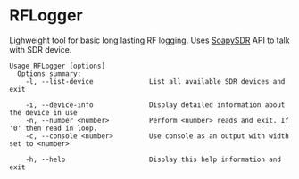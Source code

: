 # RFLogger

Lighweight tool for basic long lasting RF logging. Uses [SoapySDR](https://github.com/pothosware/SoapySDR/wiki) API to talk with SDR device.

```
Usage RFLogger [options]
  Options summary:
    -l, --list-device              List all available SDR devices and exit

    -i, --device-info              Display detailed information about the device in use
    -n, --number <number>          Perform <number> reads and exit. If '0' then read in loop.
    -c, --console <number>         Use console as an output with width set to <number>

    -h, --help                     Display this help information and exit
```
